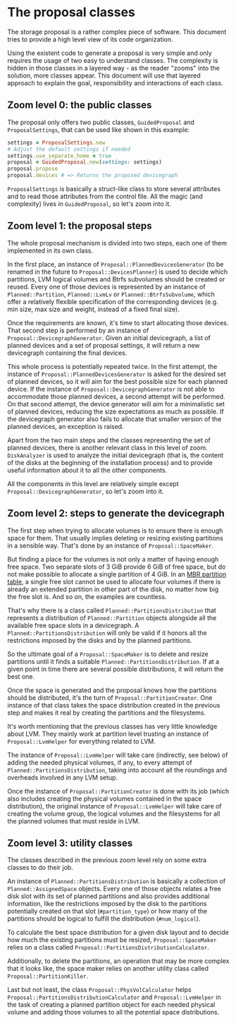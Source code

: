 The proposal classes
====================

The storage proposal is a rather complex piece of software. This document tries
to provide a high level view of its code organization.

Using the existent code to generate a proposal is very simple and only requires
the usage of two easy to understand classes. The complexity is hidden in those
classes in a layered way - as the reader "zooms" into the solution, more classes
appear. This document will use that layered approach to explain the goal,
responsibility and interactions of each class.

Zoom level 0: the public classes
--------------------------------

The proposal only offers two public classes, `GuidedProposal` and
`ProposalSettings`, that can be used like shown in this example:

```ruby
settings = ProposalSettings.new
# Adjust the default settings if needed
settings.use_separate_home = true
proposal = GuidedProposal.new(settings: settings)
proposal.propose
proposal.devices # => Returns the proposed devicegraph
```

`ProposalSettings` is basically a struct-like class to store several attributes
and to read those attributes from the control file. All the magic (and
complexity) lives in `GuidedProposal`, so let's zoom into it.

Zoom level 1: the proposal steps
--------------------------------

The whole proposal mechanism is divided into two steps, each one of them
implemented in its own class.

In the first place, an instance of `Proposal::PlannedDevicesGenerator` (to be
renamed in the future to `Proposal::DevicesPlanner`) is
used to decide which partitions, LVM logical volumes and Btrfs subvolumes
should be created or reused. Every one of those devices is represented by an
instance of `Planned::Partition`, `Planned::LvmLv` or `Planned::BtrfsSubvolume`,
which offer a relatively flexible specification of the corresponding devices
(e.g. min size, max size and weight, instead of a fixed final size).

Once the requirements are known, it's time to start allocating those devices.
That second step is performed by an instance of
`Proposal::DevicegraphGenerator`. Given an initial devicegraph, a list of
planned devices and a set of proposal settings, it will return a new devicegraph
containing the final devices.

This whole process is potentially repeated twice. In the first attempt, the
instance of `Proposal::PlannedDevicesGenerator` is asked for the desired set of
planned devices, so it will aim for the best possible size for each planned
device. If the instance of `Proposal::DevicegraphGenerator` is not able to
accommodate those planned devices, a second attempt will be performed. On that
second attempt, the device generator will aim for a minimalistic set of planned
devices, reducing the size expectations as much as possible. If the devicegraph
generator also fails to allocate that smaller version of the planned devices, an
exception is raised.

Apart from the two main steps and the classes representing the set of planned
devices, there is another relevant class in this level of zoom. `DiskAnalyzer`
is used to analyze the initial devicegraph (that is, the content of the disks at
the beginning of the installation process) and to provide useful information about
it to all the other components.

All the components in this level are relatively simple except
`Proposal::DevicegraphGenerator`, so let's zoom into it.

Zoom level 2: steps to generate the devicegraph
-----------------------------------------------

The first step when trying to allocate volumes is to ensure there is enough
space for them. That usually implies deleting or resizing existing partitions in
a sensible way. That's done by an instance of `Proposal::SpaceMaker`.

But finding a place for the volumes is not only a matter of having enough free
space. Two separate slots of 3 GiB provide 6 GiB of free space, but do not make
possible to allocate a single partition of 4 GiB. In an [MBR partition
table](https://en.wikipedia.org/wiki/Master_boot_record#Partition_table_entries),
a single free slot cannot be used to allocate four volumes if there is already
an extended partition in other part of the disk, no matter how big the free slot
is. And so on, the examples are countless.

That's why there is a class called `Planned::PartitionsDistribution` that
represents a distribution of `Planned::Partition` objects alongside all the
available free space slots in a devicegraph. A `Planned::PartitionsDistribution`
will only be valid if it honors all the restrictions imposed by the disks and by
the planned partitions.

So the ultimate goal of a `Proposal::SpaceMaker` is to delete and resize
partitions until it finds a suitable `Planned::PartitionsDistribution`. If at a
given point in time there are several possible distributions, it will return the
best one.

Once the space is generated and the proposal knows how the partitions should be
distributed, it's the turn of `Proposal::PartitionCreator`. One instance of that
class takes the space distribution created in the previous step and makes it
real by creating the partitions and the filesystems.

It's worth mentioning that the previous classes has very little knowledge about
LVM. They mainly work at partition level trusting an instance of
`Proposal::LvmHelper` for everything related to LVM.

The instance of `Proposal::LvmHelper` will take care (indirectly, see below) of
adding the needed physical volumes, if any, to every attempt of
`Planned::PartitionsDistribution`, taking into account all the roundings and
overheads involved in any LVM setup.

Once the instance of `Proposal::PartitionCreator` is done with its job (which
also includes creating the physical volumes contained in the space
distribution), the original instance of `Proposal::LvmHelper` will take care of
creating the volume group, the logical volumes and the filesystems for all the
planned volumes that must reside in LVM.

Zoom level 3: utility classes
-----------------------------

The classes described in the previous zoom level rely on some extra classes to
do their job.

An instance of `Planned::PartitionsDistribution` is basically a collection of
`Planned::AssignedSpace` objects. Every one of those objects relates a free
disk slot with its set of planned partitions and also provides additional
information, like the restrictions imposed by the disk to the partitions
potentially created on that slot (`#partition_type`) or how many of the
partitions should be logical to fulfill the distribution (`#num_logical`).

To calculate the best space distribution for a given disk layout and to decide
how much the existing partitions must be resized, `Proposal::SpaceMaker` relies on
a class called `Proposal::PartitionsDistributionCalculator`.

Additionally, to delete the partitions, an operation that may be more complex
that it looks like, the space maker relies on another utility class called
`Proposal::PartitionKiller`.

Last but not least, the class `Proposal::PhysVolCalculator` helps
`Proposal::PartitionsDistributionCalculator` and `Proposal::LvmHelper` in the
task of creating a planned partition object for each needed physical volume and
adding those volumes to all the potential space distributions.
